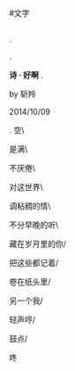 #文字

##
.

.

**诗     ·       好啊**
.

by 斩羚 

2014/10/09

.
空\

是满\

不厌倦\

对这世界\

调粘稠的情\

不分早晚的听\

藏在岁月里的你/

把这些都记着/

卷在纸头里/

另一个我/

轻声哼/

鼓点/

咚